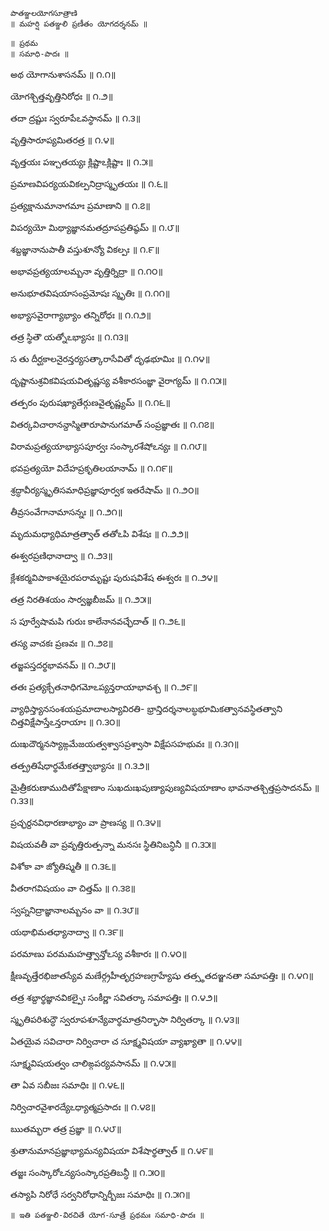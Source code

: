 	పాతఞ్జలయోగసూత్రాణి 
	॥ మహర్షి పతఞ్జలి ప్రణీతం యోగదర్శనమ్ ॥

	॥ ప్రథమ
	॥ సమాధి-పాదః ॥

అథ యోగానుశాసనమ్ ॥ ౧.౧॥

యోగశ్చిత్తవృత్తినిరోధః ॥ ౧.౨॥

తదా ద్రష్టుః స్వరూపేఽవస్థానమ్ ॥ ౧.౩॥

వృత్తిసారూప్యమితరత్ర ॥ ౧.౪॥

వృత్తయః పఞ్చతయ్యః క్లిష్టాఽక్లిష్టాః ॥ ౧.౫॥

ప్రమాణవిపర్యయవికల్పనిద్రాస్మృతయః ॥ ౧.౬॥

ప్రత్యక్షానుమానాగమాః ప్రమాణాని ॥ ౧.౭॥

విపర్యయో మిథ్యాజ్ఞానమతద్రూపప్రతిష్ఠమ్ ॥ ౧.౮॥

శబ్దజ్ఞానానుపాతీ వస్తుశూన్యో వికల్పః ॥ ౧.౯॥

అభావప్రత్యయాలమ్బనా వృత్తిర్నిద్రా ॥ ౧.౧౦॥

అనుభూతవిషయాసంప్రమోషః స్మృతిః ॥ ౧.౧౧॥

అభ్యాసవైరాగ్యాభ్యాం తన్నిరోధః ॥ ౧.౧౨॥

తత్ర స్థితౌ యత్నోఽభ్యాసః ॥ ౧.౧౩॥

స తు దీర్ఘకాలనైరన్తర్యసత్కారాసేవితో దృఢభూమిః ॥ ౧.౧౪॥

దృష్టానుశ్రవికవిషయవితృష్ణస్య వశీకారసంజ్ఞా వైరాగ్యమ్ ॥ ౧.౧౫॥

తత్పరం పురుషఖ్యాతేర్గుణవైతృష్ణ్యమ్ ॥ ౧.౧౬॥

వితర్కవిచారానన్దాస్మితారూపానుగమాత్ సంప్రజ్ఞాతః ॥ ౧.౧౭॥

విరామప్రత్యయాభ్యాసపూర్వః సంస్కారశేషోఽన్యః ॥ ౧.౧౮॥

భవప్రత్యయో విదేహప్రకృతిలయానామ్ ॥ ౧.౧౯॥

శ్రద్ధావీర్యస్మృతిసమాధిప్రజ్ఞాపూర్వక ఇతరేషామ్ ॥ ౧.౨౦॥

తీవ్రసంవేగానామాసన్నః ॥ ౧.౨౧॥

మృదుమధ్యాధిమాత్రత్వాత్ తతోఽపి విశేషః ॥ ౧.౨౨॥

ఈశ్వరప్రణిధానాద్వా ॥ ౧.౨౩॥

క్లేశకర్మవిపాకాశయైరపరామృష్టః పురుషవిశేష ఈశ్వరః ॥ ౧.౨౪॥

తత్ర నిరతిశయం సార్వజ్ఞబీజమ్ ॥ ౧.౨౫॥

స పూర్వేషామపి గురుః కాలేనానవచ్ఛేదాత్ ॥ ౧.౨౬॥

తస్య వాచకః ప్రణవః ॥ ౧.౨౭॥

తజ్జపస్తదర్థభావనమ్ ॥ ౧.౨౮॥

తతః ప్రత్యక్చేతనాధిగమోఽప్యన్తరాయాభావశ్చ ॥ ౧.౨౯॥

వ్యాధిస్త్యానసంశయప్రమాదాలస్యావిరతి- భ్రాన్తిదర్శనాలబ్ధభూమికత్వానవస్థితత్వాని చిత్తవిక్షేపాస్తేఽన్తరాయాః ॥ ౧.౩౦॥

దుఃఖదౌర్మనస్యాఙ్గమేజయత్వశ్వాసప్రశ్వాసా విక్షేపసహభువః ॥ ౧.౩౧॥

తత్ప్రతిషేధార్థమేకతత్త్వాభ్యాసః ॥ ౧.౩౨॥

మైత్రీకరుణాముదితోపేక్షాణాం సుఖదుఃఖపుణ్యాపుణ్యవిషయాణాం భావనాతశ్చిత్తప్రసాదనమ్ ॥ ౧.౩౩॥

ప్రచ్ఛర్దనవిధారణాభ్యాం వా ప్రాణస్య ॥ ౧.౩౪॥

విషయవతీ వా ప్రవృత్తిరుత్పన్నా మనసః స్థితినిబన్ధినీ ॥ ౧.౩౫॥

విశోకా వా జ్యోతిష్మతీ ॥ ౧.౩౬॥

వీతరాగవిషయం వా చిత్తమ్ ॥ ౧.౩౭॥

స్వప్ననిద్రాజ్ఞానాలమ్బనం వా ॥ ౧.౩౮॥

యథాభిమతధ్యానాద్వా ॥ ౧.౩౯॥

పరమాణు పరమమహత్త్వాన్తోఽస్య వశీకారః ॥ ౧.౪౦॥

క్షీణవృత్తేరభిజాతస్యేవ మణేర్గ్రహీతృగ్రహణగ్రాహ్యేషు తత్స్థతదఞ్జనతా సమాపత్తిః ॥ ౧.౪౧॥

తత్ర శబ్దార్థజ్ఞానవికల్పైః సంకీర్ణా సవితర్కా సమాపత్తిః ॥ ౧.౪౨॥

స్మృతిపరిశుద్ధౌ స్వరూపశూన్యేవార్థమాత్రనిర్భాసా నిర్వితర్కా ॥ ౧.౪౩॥

ఏతయైవ సవిచారా నిర్విచారా చ సూక్ష్మవిషయా వ్యాఖ్యాతా ॥ ౧.౪౪॥

సూక్ష్మవిషయత్వం చాలిఙ్గపర్యవసానమ్ ॥ ౧.౪౫॥

తా ఏవ సబీజః సమాధిః ॥ ౧.౪౬॥

నిర్విచారవైశారద్యేఽధ్యాత్మప్రసాదః ॥ ౧.౪౭॥

ఋతమ్భరా తత్ర ప్రజ్ఞా ॥ ౧.౪౮॥

శ్రుతానుమానప్రజ్ఞాభ్యామన్యవిషయా విశేషార్థత్వాత్ ॥ ౧.౪౯॥

తజ్జః సంస్కారోఽన్యసంస్కారప్రతిబన్ధీ ॥ ౧.౫౦॥

తస్యాపి నిరోధే సర్వనిరోధాన్నిర్బీజః సమాధిః ॥ ౧.౫౧॥

	॥ ఇతి పతఞ్జలి-విరచితే యోగ-సూత్రే ప్రథమః సమాధి-పాదః ॥